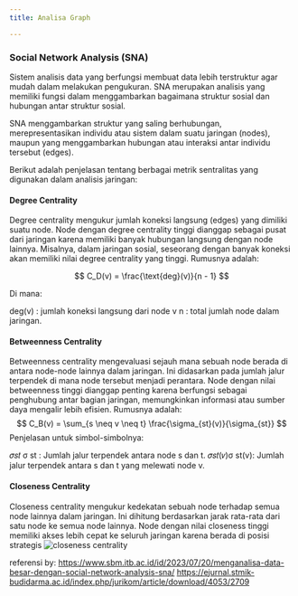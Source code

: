 ```yaml
---
title: Analisa Graph

---
```


### Social Network Analysis (SNA)
Sistem analisis data yang berfungsi membuat data lebih terstruktur agar mudah dalam melakukan pengukuran. SNA merupakan analisis yang memiliki fungsi dalam menggambarkan bagaimana struktur sosial dan hubungan antar struktur sosial.

SNA menggambarkan struktur yang saling berhubungan, merepresentasikan individu atau sistem dalam suatu jaringan (nodes), maupun yang menggambarkan hubungan atau interaksi antar individu tersebut (edges).

Berikut adalah penjelasan tentang berbagai metrik sentralitas yang digunakan dalam analisis jaringan:

#### Degree Centrality
Degree centrality mengukur jumlah koneksi langsung (edges) yang dimiliki suatu node. Node dengan degree centrality tinggi dianggap sebagai pusat dari jaringan karena memiliki banyak hubungan langsung dengan node lainnya. Misalnya, dalam jaringan sosial, seseorang dengan banyak koneksi akan memiliki nilai degree centrality yang tinggi.
Rumusnya adalah:

$$
C_D(v) = \frac{\text{deg}(v)}{n - 1}
$$


Di mana:

deg(v) : jumlah koneksi langsung dari node v
n : total jumlah node dalam jaringan.


#### Betweenness Centrality
Betweenness centrality mengevaluasi sejauh mana sebuah node berada di antara node-node lainnya dalam jaringan. Ini didasarkan pada jumlah jalur terpendek di mana node tersebut menjadi perantara. Node dengan nilai betweenness tinggi dianggap penting karena berfungsi sebagai penghubung antar bagian jaringan, memungkinkan informasi atau sumber daya mengalir lebih efisien.
Rumusnya adalah:
$$
C_B(v) = \sum_{s \neq v \neq t} \frac{\sigma_{st}(v)}{\sigma_{st}}
$$
Penjelasan untuk simbol-simbolnya:

𝜎𝑠𝑡 σ st : Jumlah jalur terpendek antara node s dan t.
𝜎𝑠𝑡(𝑣)σ st(v): Jumlah jalur terpendek antara s dan t yang melewati node v.


#### Closeness Centrality
Closeness centrality mengukur kedekatan sebuah node terhadap semua node lainnya dalam jaringan. Ini dihitung berdasarkan jarak rata-rata dari satu node ke semua node lainnya. Node dengan nilai closeness tinggi memiliki akses lebih cepat ke seluruh jaringan karena berada di posisi strategis
![closeness centrality](https://hackmd.io/_uploads/S1BJPzdzkg.png)

referensi by:
https://www.sbm.itb.ac.id/id/2023/07/20/menganalisa-data-besar-dengan-social-network-analysis-sna/ 
https://ejurnal.stmik-budidarma.ac.id/index.php/jurikom/article/download/4053/2709
